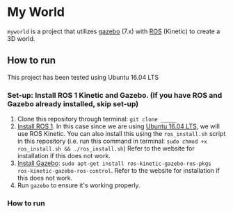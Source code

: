 # My World

`myworld` is a project that utilizes [gazebo](http://gazebosim.org/) (7.x) with [ROS](https://www.ros.org/) (Kinetic) to create a 3D world. 


## How to run

This project has been tested using Ubuntu 16.04 LTS

### Set-up: Install ROS 1 Kinetic and Gazebo. (If you have ROS and Gazebo already installed, skip set-up)
1. Clone this repository through terminal: `git clone _____`
2. [Install ROS 1](https://www.ros.org/). In this case since we are using [Ubuntu 16.04 LTS](http://releases.ubuntu.com/16.04/), we will use ROS Kinetic. You can also install this using the `ros_install.sh` script in this repository (i.e. run this command in terminal: `sudo chmod +x ros_install.sh && ./ros_install.sh`) Refer to the website for installation if this does not work.
3. [Install Gazebo](http://gazebosim.org/tutorials?tut=ros_installing&cat=connect_ros): `sudo apt-get install ros-kinetic-gazebo-ros-pkgs ros-kinetic-gazebo-ros-control`. Refer to the website for installation if this does not work.
4. Run `gazebo` to ensure it's working properly.


### How to run

